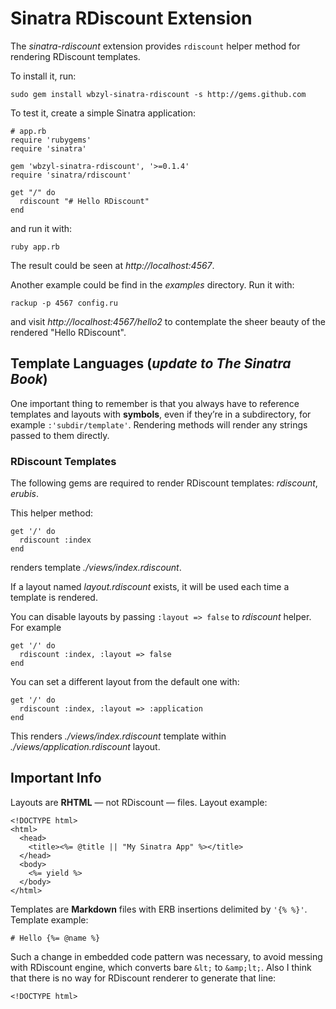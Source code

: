# Sinatra RDiscount Extension

The *sinatra-rdiscount* extension provides `rdiscount` helper method
for rendering RDiscount templates.

To install it, run: 

    sudo gem install wbzyl-sinatra-rdiscount -s http://gems.github.com

To test it, create a simple Sinatra application:

    # app.rb
    require 'rubygems'
    require 'sinatra'
      
    gem 'wbzyl-sinatra-rdiscount', '>=0.1.4'
    require 'sinatra/rdiscount'
    
    get "/" do
      rdiscount "# Hello RDiscount"
    end

and run it with:

    ruby app.rb

The result could be seen at *http://localhost:4567*.

Another example could be find in the *examples* directory. Run it with:

    rackup -p 4567 config.ru

and visit *http://localhost:4567/hello2* to contemplate the sheer 
beauty of the rendered "Hello RDiscount".


## Template Languages (*update to The Sinatra Book*) 

One important thing to remember is that you always have to reference
templates and layouts with **symbols**, even if they’re in a subdirectory,
for example `:'subdir/template'`.
Rendering methods will render any strings passed to them directly.


### RDiscount Templates

The following gems are required to render RDiscount templates: 
*rdiscount*, *erubis*.

This helper method:

    get '/' do
      rdiscount :index
    end

renders template *./views/index.rdiscount*.

If a layout named *layout.rdiscount* exists, it will be used each time
a template is rendered.

You can disable layouts by passing `:layout => false` 
to *rdiscount* helper. For example

    get '/' do
      rdiscount :index, :layout => false
    end

You can set a different layout from the default one with:

    get '/' do
      rdiscount :index, :layout => :application
    end

This renders *./views/index.rdiscount* template
within *./views/application.rdiscount* layout.


## Important Info

Layouts are **RHTML** — not RDiscount — files. 
Layout example:

    <!DOCTYPE html>
    <html>
      <head>
        <title><%= @title || "My Sinatra App" %></title>
      </head>
      <body>
        <%= yield %>
      </body>
    </html>

Templates are **Markdown** files with ERB insertions delimited
by `'{% %}'`. Template example:

    # Hello {%= @name %}

Such a change in embedded code pattern was necessary,
to avoid messing with RDiscount engine, 
which converts bare `&lt;` to `&amp;lt;`.
Also I think that there is no way for RDiscount renderer
to generate that line:

    <!DOCTYPE html>

